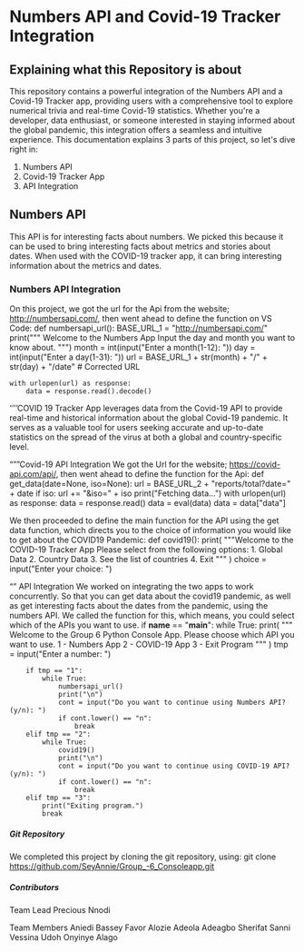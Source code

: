 # Numbers API and Covid-19 Tracker Integration

## Explaining what this Repository is about

This repository contains a powerful integration of the Numbers API and a Covid-19 Tracker app, providing users with a comprehensive tool to explore numerical trivia and real-time Covid-19 statistics. Whether you're a developer, data enthusiast, or someone interested in staying informed about the global pandemic, this integration offers a seamless and intuitive experience. 
This documentation explains 3 parts of this project, so let's dive right in:
1.	Numbers API
2.	Covid-19 Tracker App
3.	API Integration

## Numbers API
This API is for interesting facts about numbers. We picked this because it can be used to bring interesting facts about metrics and stories about dates. When used with the COVID-19 tracker app, it can bring interesting information about the metrics and dates. 

### Numbers API Integration
On this project, we got the url for the Api from the website; http://numbersapi.com/, then went ahead to define  the function on VS Code:
def numbersapi_url():
    BASE_URL_1 = "http://numbersapi.com/"
    print("""
        Welcome to the Numbers App
        Input the day and month you want to know about.
        """)
    month = int(input("Enter a month(1-12): "))
    day = int(input("Enter a day(1-31): "))
    url = BASE_URL_1 + str(month) + "/" + str(day) + "/date"  # Corrected URL

    with urlopen(url) as response:
        data = response.read().decode()

‘’’’COVID 19 Tracker App
leverages data from the Covid-19 API to provide real-time and historical information about the global Covid-19 pandemic. It serves as a valuable tool for users seeking accurate and up-to-date statistics on the spread of the virus at both a global and country-specific level. 

“””Covid-19 API Integration
We got the Url for the website; https://covid-api.com/api/, then went ahead to define the function for the Api:
def get_data(date=None, iso=None):
    url = BASE_URL_2 + "reports/total?date=" + date
    if iso:
        url += "&iso=" + iso
    print("Fetching data...")
    with urlopen(url) as response:
        data = response.read()
    data = eval(data)
    data = data["data"]

We then proceeded to define the main function for the API using the get data function, which directs you to the choice of information you would like to get about the COVID19 Pandemic: 
def covid19():
    print(
        """Welcome to the COVID-19 Tracker App
        Please select from the following options:
        1. Global Data
        2. Country Data
        3. See the list of countries
        4. Exit
        """
    )
    choice = input("Enter your choice: ")

“” API Integration
We worked on integrating the two apps to work concurrently. So that you can get data about the covid19 pandemic, as well as get interesting facts about the dates from the pandemic, using the numbers API.
We called the function for this, which means, you could select which of the APIs you want to use.
if __name__ == "__main__":
    while True:
        print(
            """
            Welcome to the Group 6 Python Console App.
            Please choose which API you want to use.
            1 - Numbers App
            2 - COVID-19 App
            3 - Exit Program
            """
        )
        tmp = input("Enter a number: ")
        
        if tmp == "1":
            while True:
                numbersapi_url()
                print("\n")
                cont = input("Do you want to continue using Numbers API? (y/n): ")
                if cont.lower() == "n":
                    break
        elif tmp == "2":
            while True:
                covid19()
                print("\n")
                cont = input("Do you want to continue using COVID-19 API? (y/n): ")
                if cont.lower() == "n":
                    break
        elif tmp == "3":
            print("Exiting program.")
            break


##### Git Repository
We completed this project by cloning the git repository, using:
 git clone https://github.com/SeyAnnie/Group_-6_Consoleapp.git
 
##### Contributors
Team Lead
Precious Nnodi

Team Members
Aniedi Bassey
Favor Alozie
Adeola Adeagbo
Sherifat Sanni
Vessina Udoh 
Onyinye Alago
